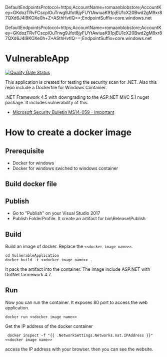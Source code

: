 DefaultEndpointsProtocol=https;AccountName=romaanblobstore;AccountKey=GKdozTRvFCscplOuTrwg9Jfot8jyFUYtAwiuaK91pjEU1cX20Bwd2gM9xr87QXd6J4I9KOXe0h+Z+ASthHvtIQ==;EndpointSuffix=core.windows.net



DefaultEndpointsProtocol=https;AccountName=romaanblobstore;AccountKey=GKdozTRvFCscplOuTrwg9Jfot8jyFUYtAwiuaK91pjEU1cX20Bwd2gM9xr87QXd6J4I9KOXe0h+Z+ASthHvtIQ==;EndpointSuffix=core.windows.net

# VulnerableApp

[![Quality Gate Status](https://sonarcloud.io/api/project_badges/measure?project=TsuyoshiUshio_VulnerableApp&metric=alert_status)](https://sonarcloud.io/dashboard?id=TsuyoshiUshio_VulnerableApp)

This application is created for testing the security scan for .NET. Also this repo include a Dockerfile for Windows Container.

.NET Framework 4.5 with downgrading to the ASP.NET MVC 5.1 nuget package. It includes vulnerability of this. 

* [Microsoft Security Bulletin MS14-059 - Important](https://docs.microsoft.com/en-us/security-updates/securitybulletins/2014/ms14-059?fbclid=IwAR0xi1tpueLDl3V_GwBzn_5PuvW2yQM74_KPv4dL5C8YpNs8fVmT1UThy5I)

# How to create a docker image 

## Prerequisite 

* Docker for windows 
* Docker for windows swiched to windows container

## Build docker file

## Publish 

* Go to "Publish" on your Visual Studio 2017 
* Publish FolderProfile. It create an artifact for bin\Release\Publish

## Build 

Build an image of docker. Replace the `<<docker image name>>`.

```
cd VulnerableApplication
docker build -t <<docker image name>> . 
```

It pack the artifact into the container. The image include ASP.NET with DotNet farmework 4.7. 

## Run 

Now you can run the container. It exposes 80 port to access the web application. 

```
docker run <<docker image name>>
```

Get the IP address of the docker container 

```
 docker inspect -f "{{ .NetworkSettings.Networks.nat.IPAddress }}" <<docker image name>>
```

access the IP address with your browser. then you can see the website. 




